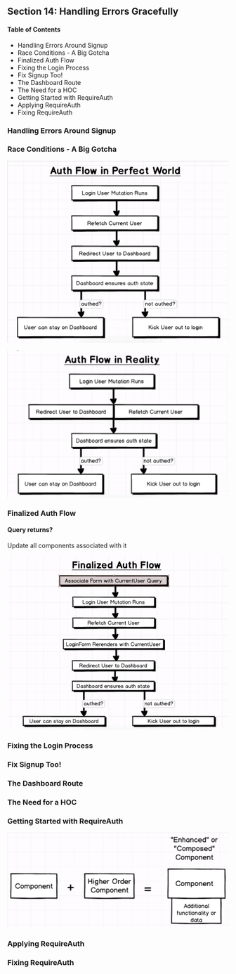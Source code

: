 ## Section 14: Handling Errors Gracefully

#### Table of Contents

- Handling Errors Around Signup
- Race Conditions - A Big Gotcha
- Finalized Auth Flow
- Fixing the Login Process
- Fix Signup Too!
- The Dashboard Route
- The Need for a HOC
- Getting Started with RequireAuth
- Applying RequireAuth
- Fixing RequireAuth

### Handling Errors Around Signup

### Race Conditions - A Big Gotcha

![Auth Perfect](/GraphQL_with_React_The_Complete_Developers_Guide/14_handling_errors_gracefully/auth_perfect.png)

![Auth Reality](/GraphQL_with_React_The_Complete_Developers_Guide/14_handling_errors_gracefully/auth_reality.png)

### Finalized Auth Flow

#### Query returns?

Update all components associated with it

![Auth Final](/GraphQL_with_React_The_Complete_Developers_Guide/14_handling_errors_gracefully/auth_final.png)

### Fixing the Login Process

### Fix Signup Too!

### The Dashboard Route

### The Need for a HOC

### Getting Started with RequireAuth

![Higher Order Component](/GraphQL_with_React_The_Complete_Developers_Guide/14_handling_errors_gracefully/hoc.png)

### Applying RequireAuth

### Fixing RequireAuth
